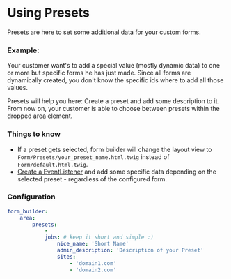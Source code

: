 # Using Presets

Presets are here to set some additional data for your custom forms.

### Example:
Your customer want's to add a special value (mostly dynamic data) to one or more but specific forms he has just made. 
Since all forms are dynamically created, you don't know the specific ids where to add all those values.

Presets will help you here: Create a preset and add some description to it. 
From now on, your customer is able to choose between presets within the dropped area element. 

### Things to know
- If a preset gets selected, form builder will change the layout view to `Form/Presets/your_preset_name.html.twig` instead of `Form/default.html.twig`.
- [Create a EventListener](70_Events.md) and add some specific data depending on the selected preset - regardless of the configured form.

### Configuration

```yaml
form_builder:
    area:
        presets:
            -
            jobs: # keep it short and simple :)
                nice_name: 'Short Name'
                admin_description: 'Description of your Preset'
                sites:
                    - 'domain1.com'
                    - 'domain2.com'

```